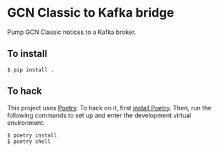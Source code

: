# GCN Classic to Kafka bridge

Pump GCN Classic notices to a Kafka broker.

## To install

    $ pip install .

## To hack

This project uses [Poetry]. To hack on it, first [install Poetry]. Then, run
the following commands to set up and enter the development virtual environment:

    $ poetry install
    $ poetry shell

[Poetry]: https://python-poetry.org/
[install Poetry]: https://python-poetry.org/docs/#installation
